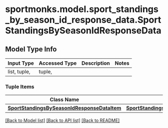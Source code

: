 # sportmonks.model.sport_standings_by_season_id_response_data.SportStandingsBySeasonIdResponseData

## Model Type Info
Input Type | Accessed Type | Description | Notes
------------ | ------------- | ------------- | -------------
list, tuple,  | tuple,  |  | 

### Tuple Items
Class Name | Input Type | Accessed Type | Description | Notes
------------- | ------------- | ------------- | ------------- | -------------
[**SportStandingsBySeasonIdResponseDataItem**](SportStandingsBySeasonIdResponseDataItem.md) | [**SportStandingsBySeasonIdResponseDataItem**](SportStandingsBySeasonIdResponseDataItem.md) | [**SportStandingsBySeasonIdResponseDataItem**](SportStandingsBySeasonIdResponseDataItem.md) |  | 

[[Back to Model list]](../../README.md#documentation-for-models) [[Back to API list]](../../README.md#documentation-for-api-endpoints) [[Back to README]](../../README.md)

